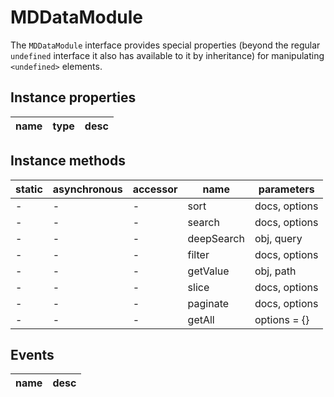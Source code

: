 # MDDataModule
The `MDDataModule` interface provides special properties (beyond the regular `undefined` interface it also has available to it by inheritance) for manipulating `<undefined>` elements.

## Instance properties

name|type|desc
---|---|---

## Instance methods

static|asynchronous|accessor|name|parameters
---|---|---|---|---
-|-|-|sort|docs, options
-|-|-|search|docs, options
-|-|-|deepSearch|obj, query
-|-|-|filter|docs, options
-|-|-|getValue|obj, path
-|-|-|slice|docs, options
-|-|-|paginate|docs, options
-|-|-|getAll|options = {}

## Events

name|desc
---|---
